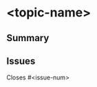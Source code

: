 <!-- Indicar nombre del tópico -->

# \<topic-name>

## Summary
<!-- Agregar una breve descripción de la contribución -->

## Issues

<!-- Agregar issues relacionados con esta PR utilizando la keyword Closes y el símbolo numeral previo al número (esto hará que el issue en cuestión de cierre al mergear la PR) -->

Closes #\<issue-num>
